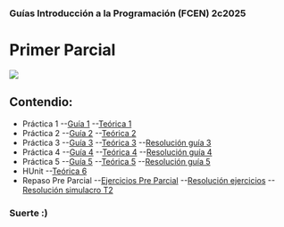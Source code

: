 ### Guías Introducción a la Programación (FCEN) 2c2025

# Primer Parcial

![](https://www.pngitem.com/pimgs/m/165-1656758_haskell-programming-language-logo-hd-png-download.png)
## Contendio:
- Práctica 1
--[Guía 1](https://github.com/Marto-ZZ/clases-haskell/blob/main/Enunciados%20Gu%C3%ADas/Gu%C3%ADa%201.pdf)
--[Teórica 1](https://github.com/Marto-ZZ/clases-haskell/blob/main/Te%C3%B3ricas/Te%C3%B3rico%201.pdf)
- Práctica 2
--[Guía 2](https://github.com/Marto-ZZ/clases-haskell/blob/main/Enunciados%20Gu%C3%ADas/Gu%C3%ADa%202.pdf)
--[Teórica 2](https://github.com/Marto-ZZ/clases-haskell/blob/main/Te%C3%B3ricas/Te%C3%B3rico%202.pdf)
- Práctica 3
--[Guía 3](https://github.com/Marto-ZZ/clases-haskell/blob/main/Enunciados%20Gu%C3%ADas/Gu%C3%ADa%203.pdf)
--[Teórica 3](https://github.com/Marto-ZZ/clases-haskell/blob/main/Te%C3%B3ricas/Te%C3%B3rico%203.pdf)
--[Resolución guía 3](https://github.com/Marto-ZZ/clases-haskell/blob/main/guia3.hs)
- Práctica 4
--[Guía 4](https://github.com/Marto-ZZ/clases-haskell/blob/main/Enunciados%20Gu%C3%ADas/Gu%C3%ADa%204.pdf)
--[Teórica 4](https://github.com/Marto-ZZ/clases-haskell/blob/main/Te%C3%B3ricas/Te%C3%B3rico%204.pdf)
--[Resolución guía 4](https://github.com/Marto-ZZ/clases-haskell/blob/main/guia4.hs)
- Práctica 5
--[Guía 5](https://github.com/Marto-ZZ/clases-haskell/blob/main/Enunciados%20Gu%C3%ADas/Gu%C3%ADa%205.pdf)
--[Teórica 5](https://github.com/Marto-ZZ/clases-haskell/blob/main/Te%C3%B3ricas/Te%C3%B3rico%205.pdf)
--[Resolución guía 5](https://github.com/Marto-ZZ/clases-haskell/blob/main/guia5.hs)
- HUnit
--[Teórica 6](https://github.com/Marto-ZZ/clases-haskell/blob/main/Te%C3%B3ricas/Te%C3%B3rico%206.pdf)
- Repaso Pre Parcial
--[Ejercicios Pre Parcial](https://github.com/Marto-ZZ/clases-haskell/blob/main/Enunciados%20Gu%C3%ADas/Ejercicios%20Parcial%201.pdf)
--[Resolución ejercicios](https://github.com/Marto-ZZ/clases-haskell/blob/main/Ejercicios_Parciales.hs)
--[Resolución simulacro T2](https://github.com/Marto-ZZ/clases-haskell/blob/main/Simulacro.hs)

### Suerte :)
